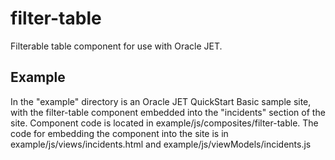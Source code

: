 # filter-table

Filterable table component for use with Oracle JET.

## Example

In the "example" directory is an Oracle JET QuickStart Basic sample site, with the filter-table component 
embedded into the "incidents" section of the site. Component code is located in example/js/composites/filter-table. 
The code for embedding the component into the site is in example/js/views/incidents.html and 
example/js/viewModels/incidents.js
